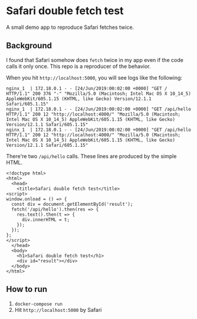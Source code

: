 # Safari double fetch test
A small demo app to reproduce Safari fetches twice.

## Background
I found that Safari somehow does `fetch` twice in my app even if the code calls it only once. This repo is a reproducer of the behavior.

When you hit `http://localhost:5000`, you will see logs like the following:

```
nginx_1  | 172.18.0.1 - - [24/Jun/2019:00:02:00 +0000] "GET / HTTP/1.1" 200 376 "-" "Mozilla/5.0 (Macintosh; Intel Mac OS X 10_14_5) AppleWebKit/605.1.15 (KHTML, like Gecko) Version/12.1.1 Safari/605.1.15"
nginx_1  | 172.18.0.1 - - [24/Jun/2019:00:02:00 +0000] "GET /api/hello HTTP/1.1" 200 12 "http://localhost:4000/" "Mozilla/5.0 (Macintosh; Intel Mac OS X 10_14_5) AppleWebKit/605.1.15 (KHTML, like Gecko) Version/12.1.1 Safari/605.1.15"
nginx_1  | 172.18.0.1 - - [24/Jun/2019:00:02:00 +0000] "GET /api/hello HTTP/1.1" 200 12 "http://localhost:4000/" "Mozilla/5.0 (Macintosh; Intel Mac OS X 10_14_5) AppleWebKit/605.1.15 (KHTML, like Gecko) Version/12.1.1 Safari/605.1.15"
```

There're two `/api/hello` calls. These lines are produced by the simple HTML.
```
<!doctype html>
<html>
  <head>
    <title>Safari double fetch test</title>
<script>
window.onload = () => {
  const div = document.getElementById('result');
  fetch('/api/hello').then(res => {
    res.text().then(t => {
      div.innerHTML = t;
    });
  });
};
</script>
  </head>
  <body>
    <h1>Safari double fetch test</h1>
    <div id="result"></div>
  </body>
</html>
```

## How to run
1. `docker-compose run`
2. Hit `http://localhost:5000` by Safari
